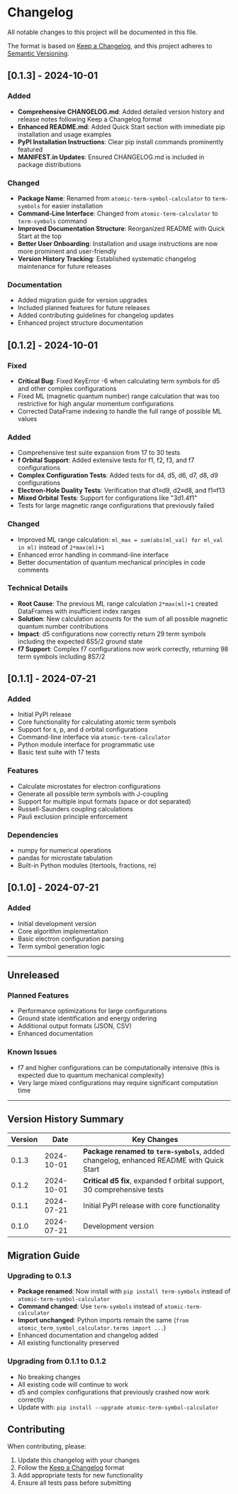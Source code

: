 # Changelog

All notable changes to this project will be documented in this file.

The format is based on [Keep a Changelog](https://keepachangelog.com/en/1.0.0/),
and this project adheres to [Semantic Versioning](https://semver.org/spec/v2.0.0.html).

## [0.1.3] - 2024-10-01

### Added
- **Comprehensive CHANGELOG.md**: Added detailed version history and release notes following Keep a Changelog format
- **Enhanced README.md**: Added Quick Start section with immediate pip installation and usage examples
- **PyPI Installation Instructions**: Clear pip install commands prominently featured
- **MANIFEST.in Updates**: Ensured CHANGELOG.md is included in package distributions

### Changed
- **Package Name**: Renamed from `atomic-term-symbol-calculator` to `term-symbols` for easier installation
- **Command-Line Interface**: Changed from `atomic-term-calculator` to `term-symbols` command
- **Improved Documentation Structure**: Reorganized README with Quick Start at the top
- **Better User Onboarding**: Installation and usage instructions are now more prominent and user-friendly
- **Version History Tracking**: Established systematic changelog maintenance for future releases

### Documentation
- Added migration guide for version upgrades
- Included planned features for future releases
- Added contributing guidelines for changelog updates
- Enhanced project structure documentation

## [0.1.2] - 2024-10-01

### Fixed
- **Critical Bug**: Fixed KeyError -6 when calculating term symbols for d5 and other complex configurations
- Fixed ML (magnetic quantum number) range calculation that was too restrictive for high angular momentum configurations
- Corrected DataFrame indexing to handle the full range of possible ML values

### Added
- Comprehensive test suite expansion from 17 to 30 tests
- **f Orbital Support**: Added extensive tests for f1, f2, f3, and f7 configurations
- **Complex Configuration Tests**: Added tests for d4, d5, d6, d7, d8, d9 configurations
- **Electron-Hole Duality Tests**: Verification that d1≡d9, d2≡d8, and f1≡f13
- **Mixed Orbital Tests**: Support for configurations like "3d1.4f1"
- Tests for large magnetic range configurations that previously failed

### Changed
- Improved ML range calculation: `ml_max = sum(abs(ml_val) for ml_val in ml)` instead of `2*max(ml)+1`
- Enhanced error handling in command-line interface
- Better documentation of quantum mechanical principles in code comments

### Technical Details
- **Root Cause**: The previous ML range calculation `2*max(ml)+1` created DataFrames with insufficient index ranges
- **Solution**: New calculation accounts for the sum of all possible magnetic quantum number contributions
- **Impact**: d5 configurations now correctly return 29 term symbols including the expected 6S5/2 ground state
- **f7 Support**: Complex f7 configurations now work correctly, returning 98 term symbols including 8S7/2

## [0.1.1] - 2024-07-21

### Added
- Initial PyPI release
- Core functionality for calculating atomic term symbols
- Support for s, p, and d orbital configurations
- Command-line interface via `atomic-term-calculator`
- Python module interface for programmatic use
- Basic test suite with 17 tests

### Features
- Calculate microstates for electron configurations
- Generate all possible term symbols with J-coupling
- Support for multiple input formats (space or dot separated)
- Russell-Saunders coupling calculations
- Pauli exclusion principle enforcement

### Dependencies
- numpy for numerical operations
- pandas for microstate tabulation
- Built-in Python modules (itertools, fractions, re)

## [0.1.0] - 2024-07-21

### Added
- Initial development version
- Core algorithm implementation
- Basic electron configuration parsing
- Term symbol generation logic

---

## Unreleased

### Planned Features
- Performance optimizations for large configurations
- Ground state identification and energy ordering
- Additional output formats (JSON, CSV)
- Enhanced documentation

### Known Issues
- f7 and higher configurations can be computationally intensive (this is expected due to quantum mechanical complexity)
- Very large mixed configurations may require significant computation time

---

## Version History Summary

| Version | Date | Key Changes |
|---------|------|-------------|
| 0.1.3 | 2024-10-01 | **Package renamed to `term-symbols`**, added changelog, enhanced README with Quick Start |
| 0.1.2 | 2024-10-01 | **Critical d5 fix**, expanded f orbital support, 30 comprehensive tests |
| 0.1.1 | 2024-07-21 | Initial PyPI release with core functionality |
| 0.1.0 | 2024-07-21 | Development version |

## Migration Guide

### Upgrading to 0.1.3
- **Package renamed**: Now install with `pip install term-symbols` instead of `atomic-term-symbol-calculator`
- **Command changed**: Use `term-symbols` instead of `atomic-term-calculator`
- **Import unchanged**: Python imports remain the same (`from atomic_term_symbol_calculator.terms import ...`)
- Enhanced documentation and changelog added
- All existing functionality preserved

### Upgrading from 0.1.1 to 0.1.2
- No breaking changes
- All existing code will continue to work
- d5 and complex configurations that previously crashed now work correctly
- Update with: `pip install --upgrade atomic-term-symbol-calculator`

## Contributing

When contributing, please:
1. Update this changelog with your changes
2. Follow the [Keep a Changelog](https://keepachangelog.com/en/1.0.0/) format
3. Add appropriate tests for new functionality
4. Ensure all tests pass before submitting